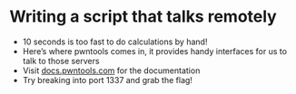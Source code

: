 # Writing a script that talks remotely

* 10 seconds is too fast to do calculations by hand!
* Here’s where pwntools comes in, it provides handy interfaces for us to talk to those servers
* Visit [docs.pwntools.com](https://docs.pwntools.com) for the documentation
* Try breaking into port 1337 and grab the flag!

